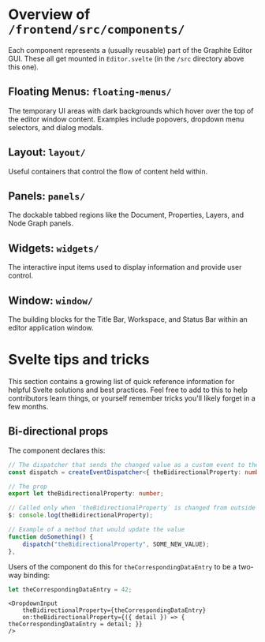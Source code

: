 # Overview of `/frontend/src/components/`

Each component represents a (usually reusable) part of the Graphite Editor GUI. These all get mounted in `Editor.svelte` (in the `/src` directory above this one).

## Floating Menus: `floating-menus/`

The temporary UI areas with dark backgrounds which hover over the top of the editor window content. Examples include popovers, dropdown menu selectors, and dialog modals.

## Layout: `layout/`

Useful containers that control the flow of content held within.

## Panels: `panels/`

The dockable tabbed regions like the Document, Properties, Layers, and Node Graph panels.

## Widgets: `widgets/`

The interactive input items used to display information and provide user control.

## Window: `window/`

The building blocks for the Title Bar, Workspace, and Status Bar within an editor application window.

# Svelte tips and tricks

This section contains a growing list of quick reference information for helpful Svelte solutions and best practices. Feel free to add to this to help contributors learn things, or yourself remember tricks you'll likely forget in a few months.

## Bi-directional props

The component declares this:

```ts
// The dispatcher that sends the changed value as a custom event to the parent
const dispatch = createEventDispatcher<{ theBidirectionalProperty: number }>();

// The prop
export let theBidirectionalProperty: number;

// Called only when `theBidirectionalProperty` is changed from outside this component via its props
$: console.log(theBidirectionalProperty);

// Example of a method that would update the value
function doSomething() {
	dispatch("theBidirectionalProperty", SOME_NEW_VALUE);
},
```

Users of the component do this for `theCorrespondingDataEntry` to be a two-way binding:

```ts
let theCorrespondingDataEntry = 42;
```

```svelte
<DropdownInput
	theBidirectionalProperty={theCorrespondingDataEntry}
	on:theBidirectionalProperty={({ detail }) => { theCorrespondingDataEntry = detail; }}
/>
```
